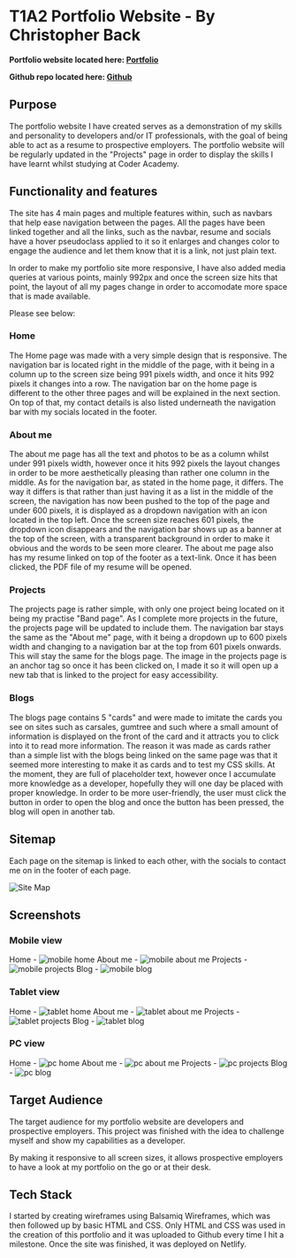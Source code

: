 # T1A2 Portfolio Website - By Christopher Back #

**Portfolio website located here: [Portfolio](https://wizardly-visvesvaraya-fd4287.netlify.app/)**

**Github repo located here: [Github](https://github.com/storm0105/T1A2)**

## Purpose ##

The portfolio website I have created serves as a demonstration of my skills and personality to developers and/or IT professionals, with the goal of being able to act as a resume to prospective employers. The portfolio website will be regularly updated in the "Projects" page in order to display the skills I have learnt whilst studying at Coder Academy.


## Functionality and features ##

The site has 4 main pages and multiple features within, such as navbars that help ease navigation between the pages. All the pages have been linked together and all the links, such as the navbar, resume and socials have a hover pseudoclass applied to it so it enlarges and changes color to engage the audience and let them know that it is a link, not just plain text. 

In order to make my portfolio site more responsive, I have also added media queries at various points, mainly 992px and once the screen size hits that point, the layout of all my pages change in order to accomodate more space that is made available.

Please see below: 

### Home ###
The Home page was made with a very simple design that is responsive. The navigation bar is located right in the middle of the page, with it being in a column up to the screen size being 991 pixels width, and once it hits 992 pixels it changes into a row.
The navigation bar on the home page is different to the other three pages and will be explained in the next section. 
On top of that, my contact details is also listed underneath the navigation bar with my socials located in the footer.

### About me ###
The about me page has all the text and photos to be as a column whilst under 991 pixels width, however once it hits 992 pixels the layout changes in order to be more aesthetically pleasing than rather one column in the middle.
As for the navigation bar, as stated in the home page, it differs. The way it differs is that rather than just having it as a list in the middle of the screen, the navigation has now been pushed to the top of the page and under 600 pixels, it is displayed as a dropdown navigation with an icon located in the top left. Once the screen size reaches 601 pixels, the dropdown icon disappears and the navigation bar shows up as a banner at the top of the screen, with a transparent background in order to make it obvious and the words to be seen more clearer.
The about me page also has my resume linked on top of the footer as a text-link. Once it has been clicked, the PDF file of my resume will be opened.

### Projects ###
The projects page is rather simple, with only one project being located on it being my practise "Band page". As I complete more projects in the future, the projects page will be updated to include them. 
The navigation bar stays the same as the "About me" page, with it being a dropdown up to 600 pixels width and changing to a navigation bar at the top from 601 pixels onwards. This will stay the same for the blogs page.
The image in the projects page is an anchor tag so once it has been clicked on, I made it so it will open up a new tab that is linked to the project for easy accessibility. 

### Blogs ###
The blogs page contains 5 "cards" and were made to imitate the cards you see on sites such as carsales, gumtree and such where a small amount of information is displayed on the front of the card and it attracts you to click into it to read more information. 
The reason it was made as cards rather than a simple list with the blogs being linked on the same page was that it seemed more interesting to make it as cards and to test my CSS skills. At the moment, they are full of placeholder text, however once I accumulate more knowledge as a developer, hopefully they will one day be placed with proper knowledge. 
In order to be more user-friendly, the user must click the button in order to open the blog and once the button has been pressed, the blog will open in another tab.

## Sitemap ##
Each page on the sitemap is linked to each other, with the socials to contact me on in the footer of each page.

![Site Map](./docs/sitemap.png)

## Screenshots ##

### Mobile view ###
Home - ![mobile home](./docs/mobilehome.png)
About me - ![mobile about me](./docs/mobileaboutme.png)
Projects - ![mobile projects](./docs/mobileprojects.png)
Blog - ![mobile blog](./docs/mobileblog.png)

### Tablet view ###
Home - ![tablet home](./docs/tablethome.png)
About me - ![tablet about me](./docs/tabletaboutme.png)
Projects - ![tablet projects](./docs/tabletprojects.png)
Blog - ![tablet blog](./docs/tabletblog.png)

### PC view ###
Home - ![pc home](./docs/pchome.png)
About me - ![pc about me](./docs/pcaboutme.png)
Projects - ![pc projects](./docs/pcprojects.png)
Blog - ![pc blog](./docs/pcblog.png)

## Target Audience ##
The target audience for my portfolio website are developers and prospective employers. This project was finished with the idea to challenge myself and show my capabilities as a developer. 

By making it responsive to all screen sizes, it allows prospective employers to have a look at my portfolio on the go or at their desk.

## Tech Stack ##
I started by creating wireframes using Balsamiq Wireframes, which was then followed up by basic HTML and CSS. Only HTML and CSS was used in the creation of this portfolio and it was uploaded to Github every time I hit a milestone. Once the site was finished, it was deployed on Netlify.



